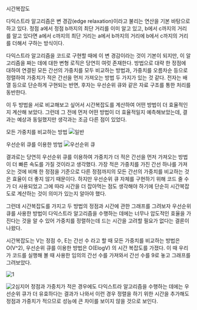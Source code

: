 시간복잡도

다익스트라 알고리즘은 변 경감(edge relaxation)이라고 불리는 연산을 기본 바탕으로 하고 있다. 정점 a에서 정점 b까지의 최단 거리를 이미 알고 있고, b에서 c까지의 거리를 알고 있다면 a에서 c까지의 최단 거리는 a에서 b까지의 거리에 b에서 c까지의 거리를 더해서 구하는 방식이다.  

다익스트라 알고리즘을 코드로 구현할 때에 이 변 경감이라는 것이 기본이 되지만, 이 알고리즘을 짜는 데에 대한 변형 로직은 당연히 여럿 존재한다.
방법으로 대략 한 정점에 대하여 연결된 모든 간선의 가중치를 모두 비교하는 방법과, 가중치를 오름차순 등으로 정렬하여 가중치가 적은 간선을 먼저 가져오는 방법 두 가지가 있는 것 같다. 전자는 배열 등으로 단순하게 구현되는 반면, 후자는 우선순위 큐와 같은 자료 구조를 통한 처리를 동반한다.

이 두 방법을 서로 비교해보고 싶어서 시간복잡도를 계산하여 어떤 방법이 더 효율적인지 계산해 보았다. 그런데 그 전에 먼저  어떤 방법이 더 효율적일지 예측해보았는데, 결과는 예상과 동일했지만 생각과는 조금 다른 점이 있었다.

모든 가중치를 비교하는 방법
![일반](https://user-images.githubusercontent.com/80510925/113894051-99a4c100-9802-11eb-9af1-59d4559eb7a8.PNG)

우선순위 큐를 이용한 방법
![우선순위 큐](https://user-images.githubusercontent.com/80510925/113894200-b8a35300-9802-11eb-892f-7a2cd05905d1.PNG)

결과로는 당연히 우선순위 큐를 이용하여 가중치가 더 적은 간선을 먼저 가져오는 방법이 더 빠른 속도를 가질 것이라고 생각했다.  가장 적은 가중치를 가진 간선 하나를 가져오는 것에 비해 한 정점을 기준으로 다른 정점까지의 모든 간선의 가중치를 비교하는 것은 효율이 더 좋지 않기 때문이다. 하지만 우선순위 큐 자체를 구현하기 위해 코드 줄 수가 더 사용되었고 그에 따라 시간을 더 잡아먹는 점도 생각해야 하기에 단순히 시간복잡도로 계산하는 것이 의미가 있는지 알아야 했다.

그런데 시간복잡도를 가지고 두 방법의 정점과 시간에 관한 그래프를 그려보자 우선순위 큐를 사용한 방법이 다익스트라 알고리즘을 수행하는 데에는 너무나 압도적인 효율을 가진다는 것을 알 수 있어 가중치를 정렬하는데 드는 시간을 고려할 필요가 없다는 결론이 나왔다.

시간복잡도는 V는 정점 수, E는 간선 수 라고 할 때 모든 가중치를 비교하는 방법은 O(V^2), 우선순위 큐를 이용한 방법은 O(ElogV) 의 시간 복잡도를 가졌다. 이 때 우리가 코드를 실행해 볼 때 사용한 임의의 간선 수를 가져와서 간선 수를 9로 놓고 그래프를 그려보았다.

![1](https://user-images.githubusercontent.com/80510925/113893913-6feb9a00-9802-11eb-8057-86ec3ecb3d3b.PNG)

![2](https://user-images.githubusercontent.com/80510925/113893994-8b56a500-9802-11eb-80db-cd867f355553.PNG)심지어 정점과 가중치가 적은 경우에도 다익스트라 알고리즘을 수행하는 데에는 우선순위 큐가 더 유효하다는 결과가 나와서 이런 경우 정렬을 하기 위한 시간을 추가해도 정점과 가중치가 적으므로 성능에 큰 차이를 보이지 않을 것으로 보인다.


